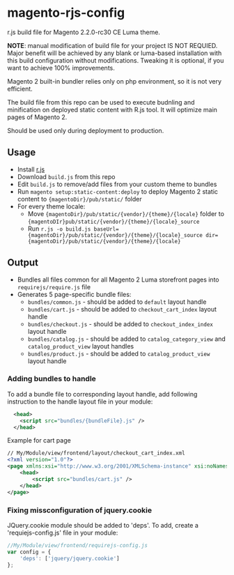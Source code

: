 # magento-rjs-config

r.js build file for Magento 2.2.0-rc30 CE Luma theme.

**NOTE**: manual modification of build file for your project IS NOT REQUIED. Major benefit will be achieved by any blank or luma-based installation with this build configuration without modifications. Tweaking it is optional, if you want to achieve 100% improvements.

Magento 2 built-in bundler relies only on php environment, so it is not very efficient.

The build file from this repo can be used to execute budnling and minification on deployed static content with R.js tool. It will optimize main pages of Magento 2.

Should be used only during deployment to production.

## Usage
* Install [r.js](http://requirejs.org/docs/optimization.html)
* Download `build.js` from this repo
* Edit `build.js` to remove/add files from your custom theme to bundles
* Run `magento setup:static-content:deploy` to deploy Magento 2 static content to `{magentoDir}/pub/static/` folder
* For every theme locale:
  * Move `{magentoDir}/pub/static/{vendor}/{theme}/{locale}` folder to `{magentoDIr}pub/static/{vendor}/{theme}/{locale}_source`
  * Run `r.js -o build.js baseUrl={magentoDir}/pub/static/{vendor}/{theme}/{locale}_source dir={magentoDir}/pub/static/{vendor}/{theme}/{locale}`

## Output
* Bundles all files common for all Magento 2 Luma storefront pages into `requirejs/require.js` file
* Generates 5 page-specific bundle files:
  * `bundles/common.js` - should be added to `default` layout handle
  * `bundles/cart.js` - should be added to `checkout_cart_index` layout handle
  * `bundles/checkout.js` - should be added to `checkout_index_index` layout handle
  * `bundles/catalog.js` - should be added to `catalog_category_view` and `catalog_product_view` layout handles
  * `bundles/product.js` - should be added to `catalog_product_view` layout handle

### Adding bundles to handle
To add a bundle file to corresponding layout handle, add following instruction to the handle layout file in your module:
```xml
  <head>
    <script src="bundles/{bundleFile}.js" />
  </head>
```

Example for cart page
```xml
// My/Module/view/frontend/layout/checkout_cart_index.xml
<?xml version="1.0"?>
<page xmlns:xsi="http://www.w3.org/2001/XMLSchema-instance" xsi:noNamespaceSchemaLocation="urn:magento:framework:View/Layout/etc/page_configuration.xsd">
    <head>
        <script src="bundles/cart.js" />
    </head>
</page>
```
### Fixing missconfiguration of jquery.cookie
JQuery.cookie module should be added to 'deps'. To add, create a 'requiejs-config.js' file in your module:
```javascript
//My/Module/view/frontend/requirejs-config.js
var config = {
    'deps': ['jquery/jquery.cookie']
};
```

